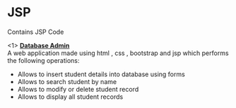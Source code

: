 # JSP
Contains JSP Code

<1> <u><b>Database Admin</b></u><br>
A web application made using html , css , bootstrap and jsp which performs the following operations:
<ul>
  <li>Allows to insert student details into database using forms</li>
  <li>Allows to search student by name</li>
  <li>Allows to modify or delete student record</li>
  <li>Allows to display all student records</li>
</ul>
